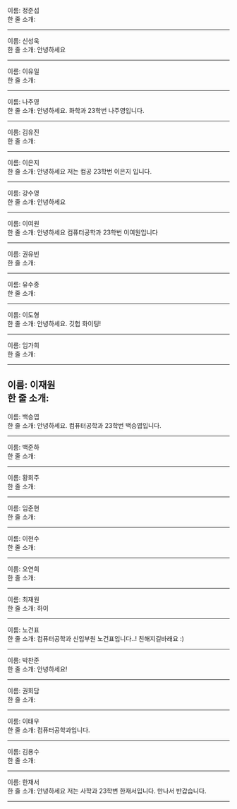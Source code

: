 이름: 정준섭 <br>
한 줄 소개:

---

이름: 신성욱 <br>
한 줄 소개: 안녕하세요

---

이름: 이유일 <br>
한 줄 소개:

---

이름: 나주영 <br>
한 줄 소개: 안녕하세요. 화학과 23학번 나주영입니다. 

---

이름: 김유진 <br>
한 줄 소개:

---

이름: 이은지 <br>
한 줄 소개: 안녕하세요 저는 컴공 23학번 이은지 입니다.

---

이름: 강수영 <br>
한 줄 소개: 안녕하세요

---

이름: 이여원 <br>
한 줄 소개: 안녕하세요 컴퓨터공학과 23학번 이여원입니다

---

이름: 권유빈 <br>
한 줄 소개:

---

이름: 유수종 <br>
한 줄 소개:

---

이름: 이도형 <br>
한 줄 소개: 안녕하세요. 깃헙 화이팅!

---

이름: 임가희 <br>
한 줄 소개:

---

이름: 이재원 <br>
한 줄 소개:
--

이름: 백승엽 <br>
한 줄 소개: 안녕하세요. 컴퓨터공학과 23학번 백승엽입니다.

---

이름: 백준하 <br>
한 줄 소개:

---

이름: 황희주 <br>
한 줄 소개:

---

이름: 임준현 <br>
한 줄 소개:

---

이름: 이현수 <br>
한 줄 소개:

---

이름: 오연희 <br>
한 줄 소개:

---

이름: 최재원 <br>
한 줄 소개: 하이

---

이름: 노건표 <br>
한 줄 소개: 컴퓨터공학과 신입부원 노건표입니다..! 친해지길바래요 :)

---

이름: 박찬준 <br>
한 줄 소개: 안녕하세요!

---

이름: 권희담 <br>
한 줄 소개:

---

이름: 이태우 <br>
한 줄 소개: 컴퓨터공학과입니다.

---

이름: 김용수 <br>
한 줄 소개:

---

이름: 한재서 <br>
한 줄 소개: 안녕하세요 저는 사학과 23학번 한재서입니다. 만나서 반갑습니다.

---

